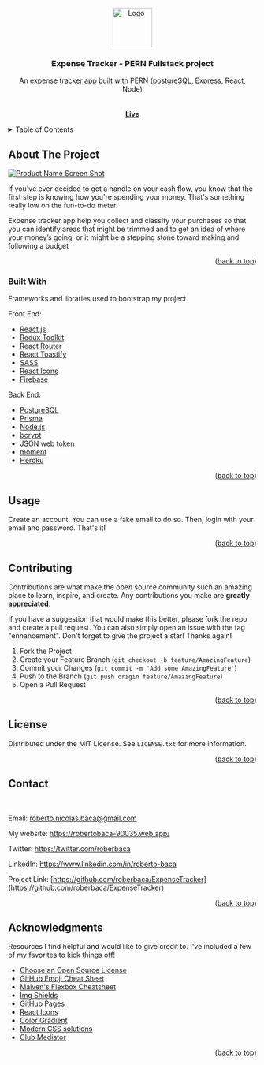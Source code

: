 <div id="top"></div>

<!-- PROJECT LOGO -->
<br />
<div align="center">
  <a href="https://github.com/roberbaca/ExpenseTracker">
    <img src="https://user-images.githubusercontent.com/83043304/140669718-0a350618-f217-4247-9d91-42d00c4c292f.png" alt="Logo" width="80" height="80">
  </a>

  <h3 align="center">Expense Tracker - PERN Fullstack project</h3>

  <p align="center">
    An expense tracker app built with PERN (postgreSQL, Express, React, Node)
     <br />
     <br />
     <br />
      <a href="expensetrackerpern.firebaseapp.com"><strong>Live</strong></a>
    </p>   
</div>



<!-- TABLE OF CONTENTS -->
<details>
  <summary>Table of Contents</summary>
  <ol>
    <li>
      <a href="#about-the-project">About The Project</a>
      <ul>
        <li><a href="#built-with">Built With</a></li>
      </ul>
    </li>
    <li><a href="#usage">Usage</a></li>
    <li><a href="#contributing">Contributing</a></li>
    <li><a href="#license">License</a></li>
    <li><a href="#contact">Contact</a></li>
    <li><a href="#acknowledgments">Acknowledgments</a></li>
  </ol>
</details>



<!-- ABOUT THE PROJECT -->
## About The Project

[![Product Name Screen Shot][product-screenshot]](https://example.com)

If you've ever decided to get a handle on your cash flow, you know that the first step is knowing how you're spending your money. That's something really low on the fun-to-do meter.

Expense tracker app help you collect and classify your purchases so that you can identify areas that might be trimmed and to get an idea of where your money’s going, or it might be a stepping stone toward making and following a budget

<p align="right">(<a href="#top">back to top</a>)</p>



### Built With

Frameworks and libraries used to bootstrap my project. 

Front End:

* [React.js](https://reactjs.org/)
* [Redux Toolkit](https://redux-toolkit.js.org/)
* [React Router](https://v5.reactrouter.com/web/guides/quick-start)
* [React Toastify](https://www.npmjs.com/package/react-toastify)
* [SASS](https://sass-lang.com/)
* [React Icons](https://react-icons.github.io/react-icons/)
* [Firebase](https://firebase.google.com/)

Back End:

* [PostgreSQL](https://www.postgresql.org/)
* [Prisma](https://www.prisma.io/)
* [Node.js](https://nodejs.org/en/)
* [bcrypt](https://www.npmjs.com/package/bcrypt)
* [JSON web token](https://jwt.io/)
* [moment](https://momentjs.com/)
* [Heroku](https://www.heroku.com/)


<p align="right">(<a href="#top">back to top</a>)</p>

<!-- USAGE EXAMPLES -->
## Usage

Create an account. You can use a fake email to do so. Then, login with your email and password. That's it!

<p align="right">(<a href="#top">back to top</a>)</p>


<!-- CONTRIBUTING -->
## Contributing

Contributions are what make the open source community such an amazing place to learn, inspire, and create. Any contributions you make are **greatly appreciated**.

If you have a suggestion that would make this better, please fork the repo and create a pull request. You can also simply open an issue with the tag "enhancement".
Don't forget to give the project a star! Thanks again!

1. Fork the Project
2. Create your Feature Branch (`git checkout -b feature/AmazingFeature`)
3. Commit your Changes (`git commit -m 'Add some AmazingFeature'`)
4. Push to the Branch (`git push origin feature/AmazingFeature`)
5. Open a Pull Request

<p align="right">(<a href="#top">back to top</a>)</p>



<!-- LICENSE -->
## License

Distributed under the MIT License. See `LICENSE.txt` for more information.

<p align="right">(<a href="#top">back to top</a>)</p>



<!-- CONTACT -->
## Contact

<br>

Email: roberto.nicolas.baca@gmail.com

My website: https://robertobaca-90035.web.app/

Twitter: https://twitter.com/roberbaca

LinkedIn: https://www.linkedin.com/in/roberto-baca

Project Link: [https://github.com/roberbaca/ExpenseTracker](https://github.com/roberbaca/ExpenseTracker)

<p align="right">(<a href="#top">back to top</a>)</p>


<!-- ACKNOWLEDGMENTS -->
## Acknowledgments

Resources I find helpful and would like to give credit to. I've included a few of my favorites to kick things off!

* [Choose an Open Source License](https://choosealicense.com)
* [GitHub Emoji Cheat Sheet](https://www.webpagefx.com/tools/emoji-cheat-sheet)
* [Malven's Flexbox Cheatsheet](https://flexbox.malven.co/)
* [Img Shields](https://shields.io)
* [GitHub Pages](https://pages.github.com)
* [React Icons](https://react-icons.github.io/react-icons/search)
* [Color Gradient](https://cssgradient.io/)
* [Modern CSS solutions](https://moderncss.dev/)
* [Club Mediator](https://www.cluemediator.com/)


<p align="right">(<a href="#top">back to top</a>)</p>


<!-- MARKDOWN LINKS & IMAGES -->
<!-- https://www.markdownguide.org/basic-syntax/#reference-style-links -->
[contributors-shield]: https://img.shields.io/github/contributors/othneildrew/Best-README-Template.svg?style=for-the-badge
[contributors-url]: https://github.com/othneildrew/ExpenseTracker/graphs/contributors
[forks-shield]: https://img.shields.io/github/forks/othneildrew/Best-README-Template.svg?style=for-the-badge
[forks-url]: https://github.com/roberbaca/ExpenseTracker/network/members
[stars-shield]: https://img.shields.io/github/stars/othneildrew/Best-README-Template.svg?style=for-the-badge
[stars-url]: https://github.com/roberbaca/ExpenseTracker/stargazers
[issues-shield]: https://img.shields.io/github/issues/othneildrew/Best-README-Template.svg?style=for-the-badge
[issues-url]: https://github.com/othneildrew/Best-README-Template/issues
[license-shield]: https://img.shields.io/github/license/othneildrew/Best-README-Template.svg?style=for-the-badge
[license-url]: https://github.com/roberbaca/ExpenseTracker/LICENSE.txt
[linkedin-shield]: https://img.shields.io/badge/-LinkedIn-black.svg?style=for-the-badge&logo=linkedin&colorB=555
[linkedin-url]: https://www.linkedin.com/in/roberto-baca
[product-screenshot]: images/screenshot.png
